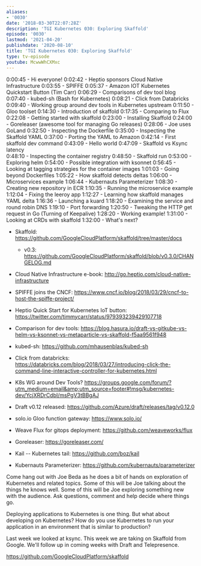 ```yaml
---
aliases:
- '0030'
date: '2018-03-30T22:07:28Z'
description: 'TGI Kubernetes 030: Exploring Skaffold'
episode: '0030'
lastmod: '2021-04-20'
publishdate: '2020-08-10'
title: 'TGI Kubernetes 030: Exploring Skaffold'
type: tv-episode
youtube: McwwWhCXMxc
---
```


0:00:45 - Hi everyone!
0:02:42 - Heptio sponsors Cloud Native Infrastructure
0:03:55 - SPIFFE
0:05:37 - Amazon IOT Kubernetes Quickstart Button (Tim Carr)
0:06:29 - Comparisons of dev tool blog
0:07:40 - kubed-sh (Bash for Kubernetes)
0:08:21 - Click from Databricks 
0:09:40 - Working group around dev tools in Kubernetes upstream
0:11:50 - Gloo toolset
0:14:30 - Introduction of skaffold
0:17:35 - Comparing to Flux
0:22:08 - Getting started with skaffold
0:23:00 - Installing Skaffold
0:24:00 - Goreleaser (awesome tool for managing Go releases)
0:28:06 - Joe uses GoLand
0:32:50 - Inspecting the Dockerfile
0:35:00 - Inspecting the Skaffold YAML
0:37:00 - Porting the YAML to Amazon
0:42:14 - First skaffold dev command
0:43:09 - Hello world
0:47:09 - Skaffold vs Ksync latency  
0:48:10 - Inspecting the container registry
0:48:50 - Skaffold run
0:53:00 - Exploring helm
0:54:00 - Possible integration with ksonnet
0:56:45 - Looking at tagging strategies for the container images
1:01:03 - Going beyond Dockerfiles
1:05:22 - How skaffold detects deltas
1:06:00 - Microservices example
1:06:44 - Kubernauts Parameterizer
1:08:30 - Creating new repository in ECR
1:10:35 - Running the microservice example
1:12:04 - Fixing the leeroy app
1:12:27 - Learning how skaffold manages YAML delta
1:16:36 - Launching a kuard
1:18:20 - Examining the service and round robin DNS
1:19:10 - Port forwarding 
1:20:50 - Tweaking the HTTP get request in Go (Turning of Keepalive)
1:28:20 - Working example!
1:31:00 - Looking at CRDs with skaffold
1:32:00 - What&#39;s next?


* Skaffold: https://github.com/GoogleCloudPlatform/skaffold/tree/master/docs
    * v0.3: https://github.com/GoogleCloudPlatform/skaffold/blob/v0.3.0/CHANGELOG.md

* Cloud Native Infrastructure e-book: http://go.heptio.com/cloud-native-infrastructure
* SPIFFE joins the CNCF: https://www.cncf.io/blog/2018/03/29/cncf-to-host-the-spiffe-project/
* Heptio Quick Start for Kubernetes IoT button: https://twitter.com/timmycarr/status/979393239429107718
* Comparison for dev tools: https://blog.hasura.io/draft-vs-gitkube-vs-helm-vs-ksonnet-vs-metaparticle-vs-skaffold-f5aa9561f948
* kubed-sh: https://github.com/mhausenblas/kubed-sh
* Click from databricks: https://databricks.com/blog/2018/03/27/introducing-click-the-command-line-interactive-controller-for-kubernetes.html
* K8s WG around Dev Tools? https://groups.google.com/forum/?utm_medium=email&amp;utm_source=footer#!msg/kubernetes-dev/YcjXRDrCdbI/msPgV3tBBgAJ
* Draft v0.12 released: https://github.com/Azure/draft/releases/tag/v0.12.0
* solo.io Gloo function gateway: https://www.solo.io/
* Weave Flux for gitops deployment: https://github.com/weaveworks/flux
* Goreleaser: https://goreleaser.com/
* Kail -- Kubernetes tail: https://github.com/boz/kail
* Kubernauts Parameterizer: https://github.com/kubernauts/parameterizer

Come hang out with Joe Beda as he does a bit of hands on exploration of Kubernetes and related topics. Some of this will be Joe talking about the things he knows well. Some of this will be Joe exploring something new with the audience. Ask questions, comment and help decide where things go.

Deploying applications to Kubernetes is one thing. But what about developing on Kubernetes? How do you use Kubernetes to run your application in an environment that is similar to production?

Last week we looked at ksync.  This week we are taking on Skaffold from Google.  We&#39;ll follow up in coming weeks with Draft and Telepresence.

https://github.com/GoogleCloudPlatform/skaffold